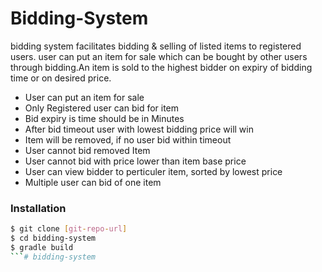 # Bidding-System

bidding system facilitates bidding & selling of listed items to registered users. user can put an item for sale which can be bought by other users through bidding.An item is sold to the highest bidder on expiry of bidding time or on desired price.
  - User can put an item for sale
  - Only Registered user can bid for item
  - Bid expiry is time should be in Minutes
  - After bid timeout user with lowest bidding price will win
  - Item will be removed, if no user bid within timeout
  - User cannot bid removed Item
  - User cannot bid with price lower than item base price
  - User can view bidder to perticuler item, sorted by lowest price
  - Multiple user can bid of one item 
### Installation
```sh
$ git clone [git-repo-url]
$ cd bidding-system
$ gradle build
```# bidding-system
